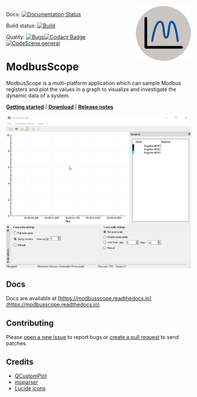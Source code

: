 <img src="./resources/icon/icon-256x256.png" alt="modbusscope logo" title="ModbusScope" align="right" height="150" />

Docs: [![Documentation Status](https://readthedocs.org/projects/modbusscope/badge/?version=latest)](https://modbusscope.readthedocs.io/en/latest/?badge=latest)

Build status: [![Build](https://github.com/jgeudens/ModbusScope/actions/workflows/ccpp.yml/badge.svg?branch=master)](https://github.com/jgeudens/ModbusScope/actions/workflows/ccpp.yml)

Quality: [![Bugs](https://sonarcloud.io/api/project_badges/measure?project=jgeudens_ModbusScope&metric=bugs)](https://sonarcloud.io/summary/new_code?id=jgeudens_ModbusScope)[![Codacy Badge](https://app.codacy.com/project/badge/Grade/8f51aaa42a3743598f8f61fc0bb17aaf)](https://www.codacy.com/gh/jgeudens/ModbusScope/dashboard?utm_source=github.com&amp;utm_medium=referral&amp;utm_content=jgeudens/ModbusScope&amp;utm_campaign=Badge_Grade)[![CodeScene general](https://codescene.io/images/analyzed-by-codescene-badge.svg)](https://codescene.io/projects/15487)

# ModbusScope

ModbusScope is a multi-platform application which can sample Modbus registers and plot the values in a graph to visualize and investigate the dynamic data of a system.

[**Getting started**](https://modbusscope.readthedocs.io/en/stable/pages/overview.html) | [**Download**](https://github.com/jgeudens/ModbusScope/releases/latest) | [**Release notes**](https://modbusscope.readthedocs.io/en/stable/pages/release_notes.html)

![ModbusScope demo](modbusscope_demo.gif)

## Docs

Docs are available at [https://modbusscope.readthedocs.io](https://modbusscope.readthedocs.io).

## Contributing

Please [open a new issue](https://github.com/jgeudens/ModbusScope/issues) to report bugs or [create a pull request](https://github.com/jgeudens/ModbusScope/pulls) to send patches.

## Credits

* [QCustomPlot](https://www.qcustomplot.com/)
* [muparser](https://beltoforion.de/en/muparser/)
* [Lucide icons](https://lucide.dev/)
